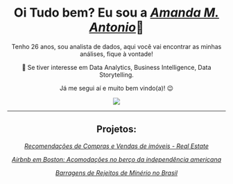 
<h1 align="center">Oi Tudo bem? Eu sou a <a href="https://www.linkedin.com/in/amandamagalhaesantonio//"><i>Amanda M. Antonio</i></a>👋</h1>
<p align="center">Tenho 26 anos, sou analista de dados, aqui você vai encontrar as minhas análises, fique à vontade! 
  
<p align="center">👀 Se tiver interesse em Data Analytics, Business Intelligence, Data Storytelling. 
<p align="center">Já me segui aí e muito bem vindo(a)! 😉️</h2>
<div align="center">
<a href="https://www.linkedin.com/in/amandamagalhaesantonio/" target="_blank"><img src="https://img.shields.io/badge/-LinkedIn-%230077B5?style=for-the-badge&logo=linkedin&logoColor=white" target="_blank"></a> 

------------------------

## Projetos:
  
 <a href = "https://github.com/AmandaAntonio/RealEstate"><i> Recomendações de Compras e Vendas de imóveis - Real Estate <i>
  
<a href = "https://github.com/AmandaAntonio/Analise_de_dados_Airbnb_Boston"><i> Airbnb em Boston: Acomodações no berço da independência americana <i> 

<a href = "https://github.com/AmandaAntonio/Panorama_das_Barragens_de_Minerio/blob/main/README.md"><i> Barragens de Rejeitos de Minério no Brasil <i> 
